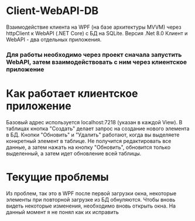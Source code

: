 # Client-WebAPI-DB
Взаимодействие клиента на WPF (на базе архитектуры MVVM) через httpClient к WebAPI (.NET Core) с БД на SQLite. Версия .Net 8.0
Клиент и WebAPI - два отдельных приложения. 
### Для работы необходимо через проект сначала запустить WebAPI, затем взаимодействовать с ним через клиентское приложение

# Как работает клиентское приложение
Базовый адрес используется localhost:7218 (указан в каждой View). В таблицах кнопка "Создать" делает запрос на создание нового элемента в БД. Кнопки "Обновить" и "Удалить" работают, когда вы выделяете конкретный элемент в таблице. Не получится редактировать все данные, а затем нажать на кнопку "Обновить", обновится только выделенный, а затем идет обновление всей таблицы.

# Текущие проблемы
Из проблем, так это в WPF после первой загрузки окна, некоторые элементы при повторной загрузке из БД обнуляются. Чтобы вновь видеть некоторые изменения, необходимо вновь открыть окна. На данный момент я не понял как их исправить
